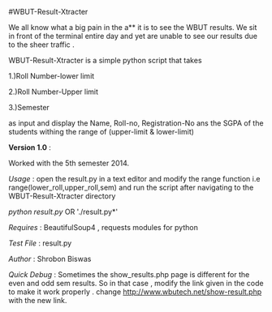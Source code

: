 #WBUT-Result-Xtracter

We all know what a big pain in the a** it is to see the WBUT results. We sit in front of the terminal entire day and yet are unable to see our results due to the sheer traffic .

WBUT-Result-Xtracter is a simple python script that takes

1.)Roll Number-lower limit

2.)Roll Number-Upper limit

3.)Semester

as input and display the Name, Roll-no, Registration-No ans the SGPA of the students withing the range of (upper-limit & lower-limit)

**Version 1.0** :

Worked with the 5th semester 2014.

*Usage* : open the result.py in a text editor and modify the range function i.e range(lower_roll,upper_roll,sem) and run the script after navigating to the WBUT-Result-Xtracter directory

*python result.py* OR './result.py*'

*Requires* : BeautifulSoup4 , requests modules for python

*Test File* : result.py

*Author* : Shrobon Biswas

*Quick Debug* : Sometimes the show_results.php page is different for the even and odd sem results. So in that case , modify the link given in the code to make it work properly .
change http://www.wbutech.net/show-result.php with the new link.